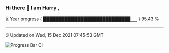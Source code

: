 ### Hi there 👋 I am Harry , 

⏳ Year progress { ████████████████████████████▁▁ } 95.43 %

---

⏰ Updated on Wed, 15 Dec 2021 07:45:53 GMT

![Progress Bar CI](https://github.com/duykhang68/duykhang68/workflows/Progress%20Bar%20CI/badge.svg)
